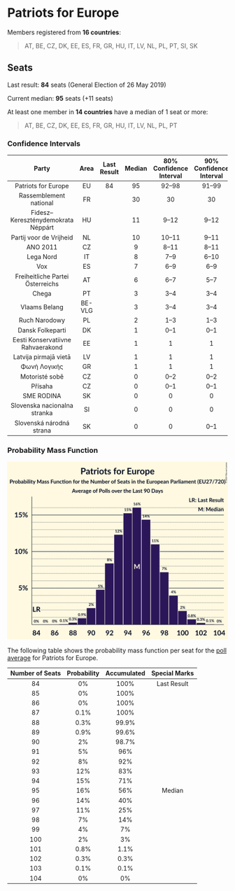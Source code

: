# Patriots for Europe

Members registered from **16 countries**:

> AT, BE, CZ, DK, EE, ES, FR, GR, HU, IT, LV, NL, PL, PT, SI, SK

## Seats

Last result: **84** seats (General Election of 26 May 2019)

Current median: **95** seats (+11 seats)

At least one member in **14 countries** have a median of 1 seat or more:

> AT, BE, CZ, DK, EE, ES, FR, GR, HU, IT, LV, NL, PL, PT

### Confidence Intervals

| Party | Area | Last Result | Median | 80% Confidence Interval | 90% Confidence Interval | 95% Confidence Interval | 99% Confidence Interval |
|:-----:|:----:|:-----------:|:------:|:-----------------------:|:-----------------------:|:-----------------------:|:-----------------------:|
| Patriots for Europe | EU | 84 | 95 | 92–98 | 91–99 | 90–100 | 89–101 |
| Rassemblement national | FR | | 30 | 30 | 30 | 30 | 30 |
| Fidesz–Kereszténydemokrata Néppárt | HU | | 11 | 9–12 | 9–12 | 9–12 | 9–12 |
| Partij voor de Vrijheid | NL | | 10 | 10–11 | 9–11 | 9–11 | 9–11 |
| ANO 2011 | CZ | | 9 | 8–11 | 8–11 | 8–11 | 7–11 |
| Lega Nord | IT | | 8 | 7–9 | 6–10 | 6–10 | 5–10 |
| Vox | ES | | 7 | 6–9 | 6–9 | 6–9 | 5–10 |
| Freiheitliche Partei Österreichs | AT | | 6 | 6–7 | 5–7 | 5–7 | 5–7 |
| Chega | PT | | 3 | 3–4 | 3–4 | 3–5 | 2–5 |
| Vlaams Belang | BE-VLG | | 3 | 3–4 | 3–4 | 3–4 | 3–4 |
| Ruch Narodowy | PL | | 2 | 1–3 | 1–3 | 1–3 | 1–3 |
| Dansk Folkeparti | DK | | 1 | 0–1 | 0–1 | 0–1 | 0–1 |
| Eesti Konservatiivne Rahvaerakond | EE | | 1 | 1 | 1 | 0–1 | 0–1 |
| Latvija pirmajā vietā | LV | | 1 | 1 | 1 | 1 | 1 |
| Φωνή Λογικής | GR | | 1 | 1 | 1 | 0–1 | 0–2 |
| Motoristé sobě | CZ | | 0 | 0–2 | 0–2 | 0–2 | 0–2 |
| Přísaha | CZ | | 0 | 0–1 | 0–1 | 0–1 | 0–2 |
| SME RODINA | SK | | 0 | 0 | 0 | 0 | 0–1 |
| Slovenska nacionalna stranka | SI | | 0 | 0 | 0 | 0 | 0 |
| Slovenská národná strana | SK | | 0 | 0 | 0–1 | 0–1 | 0–1 |

### Probability Mass Function

![Graph with seats probability mass function not yet produced](average-2024-10-31-seats-pmf-patriotsforeurope.png "Seats Probability Mass Function")

The following table shows the probability mass function per seat for the [poll average](average-2024-10-31.html) for Patriots for Europe.

| Number of Seats | Probability | Accumulated | Special Marks |
|:---------------:|:-----------:|:-----------:|:-------------:|
| 84 | 0% | 100% | Last Result |
| 85 | 0% | 100% |  |
| 86 | 0% | 100% |  |
| 87 | 0.1% | 100% |  |
| 88 | 0.3% | 99.9% |  |
| 89 | 0.9% | 99.6% |  |
| 90 | 2% | 98.7% |  |
| 91 | 5% | 96% |  |
| 92 | 8% | 92% |  |
| 93 | 12% | 83% |  |
| 94 | 15% | 71% |  |
| 95 | 16% | 56% | Median |
| 96 | 14% | 40% |  |
| 97 | 11% | 25% |  |
| 98 | 7% | 14% |  |
| 99 | 4% | 7% |  |
| 100 | 2% | 3% |  |
| 101 | 0.8% | 1.1% |  |
| 102 | 0.3% | 0.3% |  |
| 103 | 0.1% | 0.1% |  |
| 104 | 0% | 0% |  |


